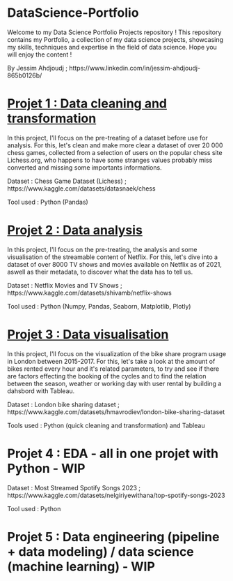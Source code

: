 # DataScience-Portfolio

Welcome to my Data Science Portfolio Projects repository ! This repository contains my Portfolio, a collection of my data science projects, showcasing my skills, techniques and expertise in the field of data science. Hope you will enjoy the content !
<p> By Jessim Ahdjoudj ; https://www.linkedin.com/in/jessim-ahdjoudj-865b0126b/ </p>

# [Projet 1 : Data cleaning and transformation](https://github.com/JessAhdj/DataScience-Portfolio/tree/main/Projet%201)
<p> In this project, I'll focus on the pre-treating of a dataset before use for analysis. For this, let's clean and make more clear a dataset of over 20 000 chess games, collected from a selection of users on the popular chess site Lichess.org, who happens to have some stranges values probably miss converted and missing some importants informations. </p>
<p> Dataset : Chess Game Dataset (Lichess) ; https://www.kaggle.com/datasets/datasnaek/chess </p>
<p> Tool used : Python (Pandas) </p>

# [Projet 2 : Data analysis](https://github.com/JessAhdj/DataScience-Portfolio/tree/main/Projet%202)
<p> In this project, I'll focus on the pre-treating, the analysis and some visualisation of the streamable content of Netflix. For this, let's dive into a dataset of over 8000 TV shows and movies available on Netflix as of 2021, aswell as their metadata, to discover what the data has to tell us. </p>
<p> Dataset : Netflix Movies and TV Shows ; https://www.kaggle.com/datasets/shivamb/netflix-shows </p>
<p> Tool used : Python (Numpy, Pandas, Seaborn, Matplotlib, Plotly) </p>

# [Projet 3 : Data visualisation](https://github.com/JessAhdj/DataScience-Portfolio/tree/main/Projet%203)
<p> In this project, I'll focus on the visualization of the bike share program usage in London between 2015-2017. For this, let's take a look at the amount of bikes rented every hour and it's related parameters, to try and see if there are factors effecting the booking of the cycles and to find the relation between the season, weather or working day with user rental by building a dahsbord with Tableau. </p>
<p> Dataset : London bike sharing dataset ; https://www.kaggle.com/datasets/hmavrodiev/london-bike-sharing-dataset </p>
<p> Tools used : Python (quick cleaning and transformation) and Tableau </p>

# Projet 4 : EDA - all in one projet with Python - WIP
<p> Dataset : Most Streamed Spotify Songs 2023 ; https://www.kaggle.com/datasets/nelgiriyewithana/top-spotify-songs-2023 </p>
<p> Tool used : Python </p>

# Projet 5 : Data engineering (pipeline + data modeling) / data science (machine learning) - WIP
